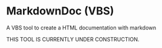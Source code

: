 # MarkdownDoc (VBS)
A VBS tool to create a HTML documentation with markdown
  
  
THIS TOOL IS CURRENTLY UNDER CONSTRUCTION.
